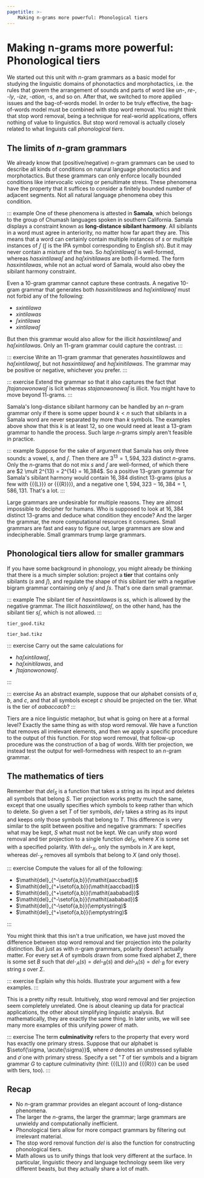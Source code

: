 ```yaml
---
pagetitle: >-
    Making n-grams more powerful: Phonological tiers
---
```


# Making n-grams more powerful: Phonological tiers

We started out this unit with $n$-gram grammars as a basic model for studying the linguistic domains of phonotactics and morphotactics, i.e. the rules that govern the arrangement of sounds and parts of word like *un-*, *re-*, *-ly*, *-ize*, *-ation*, *-s*, and so on.
After that, we switched to more applied issues and the bag-of-words model.
In order to be truly effective, the bag-of-words model must be combined with stop word removal.
You might think that stop word removal, being a technique for real-world applications, offers nothing of value to linguistics.
But stop word removal is actually closely related to what linguists call *phonological tiers*.

## The limits of $n$-gram grammars

We already know that (positive/negative) $n$-gram grammars can be used to describe all kinds of conditions on natural language phonotactics and morphotactics.
But these grammars can only enforce locally bounded conditions like intervocalic voicing or penultimate stress.
These phenomena have the property that it suffices to consider a finitely bounded number of adjacent segments.
Not all natural language phenomena obey this condition.

::: example
One of these phenomena is attested in **Samala**, which belongs to the group of Chumash languages spoken in southern California.
Samala displays a constraint known as **long-distance sibilant harmony**.
All sibilants in a word must agree in anteriority, no matter how far apart they are.
This means that a word can certainly contain multiple instances of *s* or multiple instances of *ʃ* (ʃ is the IPA symbol corresponding to English *sh*).
But it may never contain a mixture of the two.
So *haʃxintilawaʃ* is well-formed, whereas *hasxintilawaʃ* and *haʃxinitilawas* are both ill-formed.
The form *hasxintilawas*, while not an actual word of Samala, would also obey the sibilant harmony constraint.


Even a 10-gram grammar cannot capture these contrasts.
A negative 10-gram grammar that generates both *hasxinitilawas* and *haʃxintilawaʃ* must not forbid any of the following:


- *sxintilawa*
- *xintilawas*
- *ʃxintilawa*
- *xintilawaʃ*


But then this grammar would also allow for the illicit *hasxintilawaʃ* and *haʃxintilawas*.
Only an 11-gram grammar could capture the contrast.
:::

::: exercise
Write an 11-gram grammar that generates *hasxintilawas* and *haʃxintilawaʃ*, but not *hasxintilawaʃ* and *haʃxinitilawas*.
The grammar may be positive or negative, whichever you prefer.
:::

::: exercise
Extend the grammar so that it also captures the fact that *ʃtajanowonowaʃ* is licit whereas *stajanowonowaʃ* is illicit.
You might have to move beyond 11-grams.
:::

Samala's long-distance sibilant harmony can be handled by an $n$-gram grammar only if there is some upper bound $k < n$ such that sibilants in a Samala word are never separated by more than $k$ symbols.
The examples above show that this $k$ is at least 12, so one would need at least a 13-gram grammar to handle the process.
Such large $n$-grams simply aren't feasible in practice.

::: example
Suppose for the sake of argument that Samala has only three sounds: a vowel, *s*, and *ʃ*.
Then there are $3^{13} = 1,594,323$ distinct $n$-grams.
Only the $n$-grams that do not mix *s* and *ʃ* are well-formed, of which there are $2 \mult 2^{13} = 2^{14} = 16,384$.
So a positive 13-gram grammar for Samala's sibilant harmony would contain $16,384$ distinct 13-grams (plus a few with {{{L}}} or {{{R}}}), and a negative one $1,594,323 - 16,384 = 1,586,131$.
That's a lot.
:::

Large grammars are undesirable for multiple reasons.
They are almost impossible to decipher for humans.
Who is supposed to look at $16,384$ distinct 13-grams and deduce what condition they encode?
And the larger the grammar, the more computational resources it consumes.
Small grammars are fast and easy to figure out, large grammars are slow and indecipherable.
Small grammars trump large grammars.


## Phonological tiers allow for smaller grammars

If you have some background in phonology, you might already be thinking that there is a much simpler solution: project a **tier** that contains only sibilants (*s* and *ʃ*), and regulate the shape of this sibilant tier with a negative bigram grammar containing only *sʃ* and *ʃs*.
That's one darn small grammar.

::: example
The sibilant tier of *hasxintilawas* is *ss*, which is allowed by the negative grammar.
The illicit *hasxintilawaʃ*, on the other hand, has the sibilant tier *sʃ*, which is not allowed.
:::

~~~ {.include-tikz size=mid}
tier_good.tikz
~~~
~~~ {.include-tikz size=mid}
tier_bad.tikz
~~~

::: exercise
Carry out the same calculations for


- *haʃxintilawaʃ*,
- *haʃxinitilawas*, and
- *ʃtajanowonowaʃ*.

:::

::: exercise
As an abstract example, suppose that our alphabet consists of $a$, $b$, and $c$, and that all symbols except $c$ should be projected on the tier.
What is the tier of $\mathit{aabaccacb}$?
:::

Tiers are a nice linguistic metaphor, but what is going on here at a formal level?
Exactly the same thing as with stop word removal.
We have a function that removes all irrelevant elements, and then we apply a specific procedure to the output of this function.
For stop word removal, that follow-up procedure was the construction of a bag of words.
With tier projection, we instead test the output for well-formedness with respect to an $n$-gram grammar.

## The mathematics of tiers

Remember that $\mathit{del}_S$ is a function that takes a string as its input and deletes all symbols that belong $S$.
Tier projection works pretty much the same, except that one usually specifies which symbols to keep rather than which to delete.
So given a set $T$ of tier symbols, $\mathit{del}_T$ takes a string as its input and keeps only those symbols that belong to $T$.
This difference is very similar to the split between positive and negative grammars: $T$ specifies what may be kept, $S$ what must not be kept.
We can unify stop word removal and tier projection to a single function $\mathit{del}_X$, where $X$ is some set with a specified polarity.
With $\mathit{del}_{^+X}$, only the symbols in $X$ are kept, whereas $\mathit{del}_{^-X}$ removes all symbols that belong to $X$ (and only those).

::: exercise
Compute the values for all of the following:


- $\mathit{del}_{^-\setof{a,b}}(\mathit{aaccbad})$
- $\mathit{del}_{^+\setof{a,b}}(\mathit{aaccbad})$
- $\mathit{del}_{^+\setof{a,b}}(\mathit{aababad})$
- $\mathit{del}_{^-\setof{a,b}}(\mathit{aababad})$
- $\mathit{del}_{^-\setof{a,b}}(\emptystring)$
- $\mathit{del}_{^+\setof{a,b}}(\emptystring)$

:::

You might think that this isn't a true unification, we have just moved the difference between stop word removal and tier projection into the polarity distinction.
But just as with $n$-gram grammars, polarity doesn't actually matter.
For every set $A$ of symbols drawn from some fixed alphabet $\Sigma$, there is some set $B$ such that $\mathit{del}_{^-A}(s) = \mathit{del}_{^+B}(s)$ and $\mathit{del}_{^+A}(s) = \mathit{del}_{^-B}$ for every string $s$ over $\Sigma$.

::: exercise
Explain why this holds.
Illustrate your argument with a few examples.
:::

This is a pretty nifty result.
Intuitively, stop word removal and tier projection seem completely unrelated.
One is about cleaning up data for practical applications, the other about simplifying linguistic analysis.
But mathematically, they are exactly the same thing.
In later units, we will see many more examples of this unifying power of math.

::: exercise
The term **culminativity** refers to the property that every word has exactly one primary stress.
Suppose that our alphabet is $\setof{\sigma, \acute{\sigma}}$, where $\sigma$ denotes an unstressed syllable and $\acute{\sigma}$ one with primary stress.
Specify a set $^+T$ of tier symbols and a bigram grammar $G$ to capture culminativity (*hint*: {{{L}}} and {{{R}}} can be used with tiers, too).
:::

## Recap

- No $n$-gram grammar provides an elegant account of long-distance phenomena.
- The larger the $n$-grams, the larger the grammar; large grammars are unwieldy and computationally inefficient.
- Phonological tiers allow for more compact grammars by filtering out irrelevant material.
- The stop word removal function $\mathit{del}$ is also the function for constructing phonological tiers.
- Math allows us to unify things that look very different at the surface.
  In particular, linguistic theory and language technology seem like very different beasts, but they actually share a lot of math.
